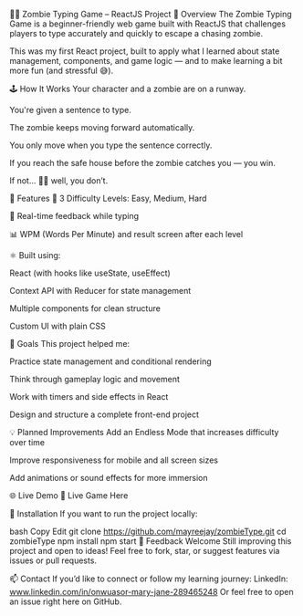 🧟‍♂️ Zombie Typing Game – ReactJS Project
🚀 Overview
The Zombie Typing Game is a beginner-friendly web game built with ReactJS that challenges players to type accurately and quickly to escape a chasing zombie.

This was my first React project, built to apply what I learned about state management, components, and game logic — and to make learning a bit more fun (and stressful 😅).

🕹️ How It Works
Your character and a zombie are on a runway.

You're given a sentence to type.

The zombie keeps moving forward automatically.

You only move when you type the sentence correctly.

If you reach the safe house before the zombie catches you — you win.

If not... 🧟‍♀️ well, you don’t.

🧩 Features
👾 3 Difficulty Levels: Easy, Medium, Hard

🎯 Real-time feedback while typing

📊 WPM (Words Per Minute) and result screen after each level

⚛️ Built using:

React (with hooks like useState, useEffect)

Context API with Reducer for state management

Multiple components for clean structure

Custom UI with plain CSS

🎯 Goals
This project helped me:

Practice state management and conditional rendering

Think through gameplay logic and movement

Work with timers and side effects in React

Design and structure a complete front-end project

💡 Planned Improvements
Add an Endless Mode that increases difficulty over time

Improve responsiveness for mobile and all screen sizes

Add animations or sound effects for more immersion

🌐 Live Demo
🔗 Live Game Here 

📁 Installation
If you want to run the project locally:

bash
Copy
Edit
git clone https://github.com/mayreejay/zombieType.git
cd zombieType
npm install
npm start
🤝 Feedback Welcome
Still improving this project and open to ideas!
Feel free to fork, star, or suggest features via issues or pull requests.

📫 Contact
If you’d like to connect or follow my learning journey:
LinkedIn: www.linkedin.com/in/onwuasor-mary-jane-289465248
Or feel free to open an issue right here on GitHub.
